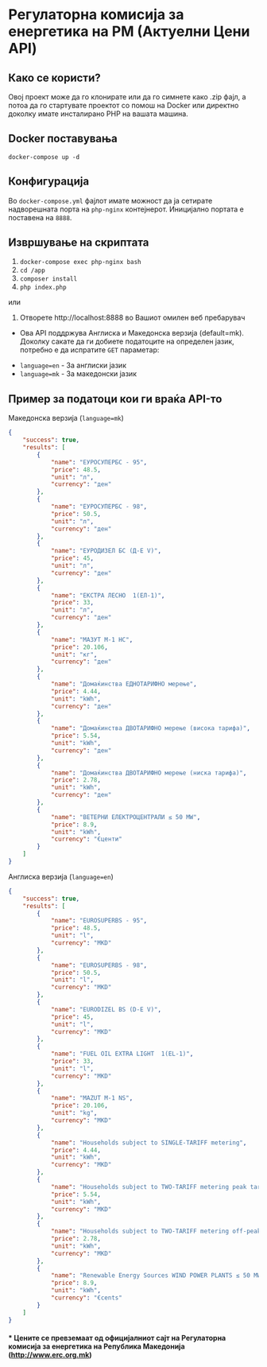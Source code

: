 # Регулаторна комисија за енергетика на РМ (Актуелни Цени API)

## Како се користи?
Овој проект може да го клонирате или да го симнете како .zip фајл, а потоа да го стартувате проектот со помош на Docker или директно доколку имате инсталирано PHP на вашата машина.

## Docker поставувања
`docker-compose up -d`

## Конфигурација
Во `docker-compose.yml` фајлот имате можност да ја сетирате надворешната порта на `php-nginx` контејнерот. Иницијално портата е поставена на `8888`.

## Извршување на скриптата
1) `docker-compose exec php-nginx bash`
2) `cd /app`
3) `composer install`
4) `php index.php`

или

1) Отворете http://localhost:8888 во Вашиот омилен веб пребарувач

* Ова API поддржува Англиска и Македонска верзија (default=mk). Доколку сакате да ги добиете податоците на определен јазик, потребно е да испратите `GET` параметар:
- `language=en` - За англиски јазик
- `language=mk` - За македонски јазик

## Пример за податоци кои ги враќа API-то

Македонска верзија (`language=mk`)
```json
{
    "success": true,
    "results": [
        {
            "name": "ЕУРОСУПЕРБС - 95",
            "price": 48.5,
            "unit": "л",
            "currency": "ден"
        },
        {
            "name": "ЕУРОСУПЕРБС - 98",
            "price": 50.5,
            "unit": "л",
            "currency": "ден"
        },
        {
            "name": "ЕУРОДИЗЕЛ БС (Д-Е V)",
            "price": 45,
            "unit": "л",
            "currency": "ден"
        },
        {
            "name": "ЕКСТРА ЛЕСНО  1(ЕЛ-1)",
            "price": 33,
            "unit": "л",
            "currency": "ден"
        },
        {
            "name": "МАЗУТ М-1 HC",
            "price": 20.106,
            "unit": "кг",
            "currency": "ден"
        },
        {
            "name": "Домаќинства ЕДНОТАРИФНО мерење",
            "price": 4.44,
            "unit": "kWh",
            "currency": "ден"
        },
        {
            "name": "Домаќинства ДВОТАРИФНО мерење (висока тарифа)",
            "price": 5.54,
            "unit": "kWh",
            "currency": "ден"
        },
        {
            "name": "Домаќинства ДВОТАРИФНО мерење (ниска тарифа)",
            "price": 2.78,
            "unit": "kWh",
            "currency": "ден"
        },
        {
            "name": "ВЕТЕРНИ ЕЛЕКТРОЦЕНТРАЛИ ≤ 50 MW",
            "price": 8.9,
            "unit": "kWh",
            "currency": "€центи"
        }
    ]
}
```

Англиска верзија (`language=en`)
```json
{
    "success": true,
    "results": [
        {
            "name": "EUROSUPERBS - 95",
            "price": 48.5,
            "unit": "l",
            "currency": "MKD"
        },
        {
            "name": "EUROSUPERBS - 98",
            "price": 50.5,
            "unit": "l",
            "currency": "MKD"
        },
        {
            "name": "EURODIZEL BS (D-Е V)",
            "price": 45,
            "unit": "l",
            "currency": "MKD"
        },
        {
            "name": "FUEL OIL EXTRA LIGHT  1(EL-1)",
            "price": 33,
            "unit": "l",
            "currency": "MKD"
        },
        {
            "name": "MAZUT M-1 NS",
            "price": 20.106,
            "unit": "kg",
            "currency": "MKD"
        },
        {
            "name": "Households subject to SINGLE-TARIFF metering",
            "price": 4.44,
            "unit": "kWh",
            "currency": "MKD"
        },
        {
            "name": "Households subject to TWO-TARIFF metering peak tariff",
            "price": 5.54,
            "unit": "kWh",
            "currency": "MKD"
        },
        {
            "name": "Households subject to TWO-TARIFF metering off-peak tariff",
            "price": 2.78,
            "unit": "kWh",
            "currency": "MKD"
        },
        {
            "name": "Renewable Energy Sources WIND POWER PLANTS ≤ 50 MW",
            "price": 8.9,
            "unit": "kWh",
            "currency": "€cents"
        }
    ]
}
```

#### * Цените се превземаат од официјалниот сајт на Регулаторна комисија за енергетика на Република Македонија (http://www.erc.org.mk)
